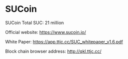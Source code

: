 # SUCoin
SUCoin
Total SUC: 21 million

Official website: https://www.sucoin.io/

White Paper: https://app.ttjc.cc/SUC_whitepaper_v1.6.pdf

Block chain browser address: http://qkl.ttjc.cc/
